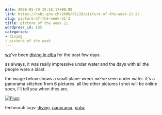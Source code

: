 ```yaml
---
date: 2006-05-29 19:58:17+00:00
link: https://habi.gna.ch/2006/05/29/picture-of-the-week-21-2/
slug: picture-of-the-week-21-2
title: picture of the week 21
wordpress_id: 185
categories:
- diving
- picture of the week
---
```



[we](http://www.dck.ch/)'ve been [diving in elba](http://omnisub.com/) for the past few days.



as always, it was really impressive under water and the days with all the people were a blast.
  
the image below shows a small plane-wreck we've seen under water. it's a panorama stitched from 6 pictures. all the other pictures i shot will be online soon, i'll tell you when they are.



[![Flugi](https://habi.gna.ch/blog/images/flugi-tm.jpg)](https://habi.gna.ch/blog/images/flugi.jpg)





technorati tags: [diving](http://www.technorati.com/tag/diving), [panorama](http://www.technorati.com/tag/panorama), [potw](http://www.technorati.com/tag/potw)
